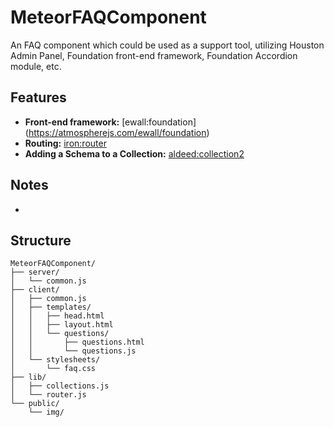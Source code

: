 # MeteorFAQComponent
An FAQ component which could be used as a support tool, utilizing Houston Admin Panel, Foundation front-end framework, Foundation Accordion module, etc.

## Features

* **Front-end framework:** [ewall:foundation] (https://atmospherejs.com/ewall/foundation)
* **Routing:** [iron:router](https://github.com/iron-meteor/iron-router)
* **Adding a Schema to a Collection:** [aldeed:collection2](https://github.com/aldeed/meteor-collection2)

## Notes
* 

## Structure
```
MeteorFAQComponent/
├── server/
│   └── common.js
├── client/
│   ├── common.js
│   ├── templates/
│   │   ├── head.html
│   │   ├── layout.html
│   │   └── questions/
│   │       ├── questions.html
│   │       └── questions.js
│   └── stylesheets/
│       └── faq.css
├── lib/
│   ├── collections.js
│   └── router.js
└── public/
    └── img/
```
